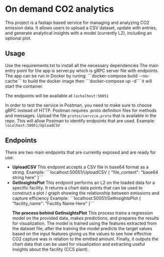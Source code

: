 <h1>On demand CO2 analytics</h1>
This project is a fastapi based service for managing and analyzing CO2 emission data. 
It allows users to upload a CSV dataset, update with entries, and generate analytical insights with a model (currently L2), 
including an optional plot.

<h2>Usage</h2>
Use the requirements.txt to install all the necessary dependencies
The main entry point for the app is server.py which is gRPC server file with endpoints.
The app can be run in Docker by runing: 
```docker-compose build --no-cache``` to build the docker image 
then ```docker-compose up -d``` it will start the container.

The endpoints will be available at ```lochalhost:50051```

In order to test the service in Postman, you need to make sure to choose gRPC instead of HTTP. Postman requires .proto definition files
for methods and messages. Upload the file ```protos/service.proto``` that is available in the repo. This will allow Postman to identify endpoints 
that are used.
Example: ```localhost:50051/UploadCSV```

<h2>Endpoints</h2>
There are two main endpoints that are currently exposed and are ready for use:
<ul>
  <li><b> UploadCSV </b> This endpoint accepts a CSV file in base64 format as a string.
    Example: ```localhost:50051/UploadCSV
              { "file_content": "base64 string here" }```
  </li>
    
  <li><b>GetInsightsPlot </b>This endpoint performs an L2 on the loaded data for a specific facility. 
    It returns a chart data points that can be used to construct a plot / graph showing the relationship between emissions and capture efficiency
    Example: ```localhost:50051/GetInsightsPlot
            { "facility_name": "Facility Name Here" }```

   <b>The process behind GetInsightsPlot</b>
   This process trains a regression model on the provided data, makes predictions, and prepares the results for visualization. The model is trained using the features extracted from the dataset file,
   after the training the model predicts the target values based on the input features giving us the values to see how effective CO2 capture was in relation to the emitted amount. Finally, it outputs the chart data
   that can be used for visualization and extracting useful insights about the facility (CCS plant)
    .</li>
</ul>

